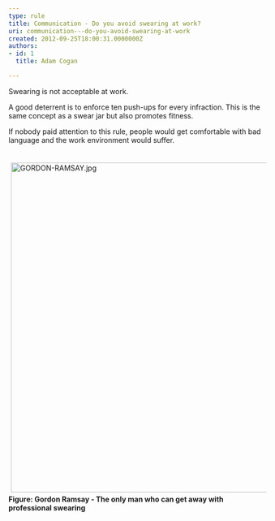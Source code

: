 ```yaml
---
type: rule
title: Communication - Do you avoid swearing at work?
uri: communication---do-you-avoid-swearing-at-work
created: 2012-09-25T18:00:31.0000000Z
authors:
- id: 1
  title: Adam Cogan

---
```




<span class='intro'> <p>Swearing is not acceptable at work.&#160;</p><p>A good deterrent is to enforce&#160;ten&#160;push-ups for every infraction. This is the same concept as a swear jar but also promotes fitness.&#160;​</p><p>If nobody paid attention to this rule,&#160;people would get comfortable with
                    bad language and the work environment would suffer.
                </p> </span>

<p>​<img src="/Management/Rules-to-Better-Software-Consultants-Working-in-a-Team/PublishingImages/GORDON-RAMSAY.jpg" alt="GORDON-RAMSAY.jpg" style="margin&#58;5px;width&#58;650px;" /><br><b>Figure&#58; Gordon Ramsay - The only man who can get away with professional swearing</b></p>


